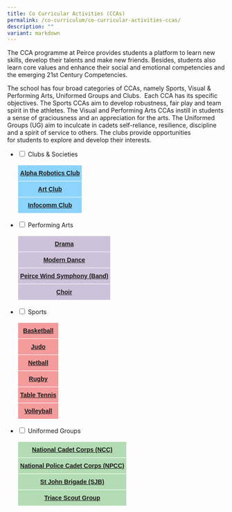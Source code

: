 ```yaml
---
title: Co Curricular Activities (CCAs)
permalink: /co-curriculum/co-curricular-activities-ccas/
description: ""
variant: markdown
---
```

The CCA programme at Peirce provides students a platform to learn new skills, develop their talents and make new friends. Besides, students also learn core values and enhance their social and emotional competencies and the emerging 21st&nbsp;Century Competencies.

The school has four broad categories of CCAs, namely Sports, Visual &amp; Performing Arts, Uniformed Groups and Clubs.&nbsp; Each CCA has its specific objectives. The Sports CCAs aim to develop robustness, fair play and team spirit in the athletes. The Visual and Performing Arts CCAs instill in students a sense of graciousness and an appreciation for the arts. The Uniformed Groups (UG) aim to inculcate in cadets self-reliance, resilience, discipline and a spirit of service to others. The clubs provide opportunities for&nbsp;students to explore and develop their interests.

<ul class="jekyllcodex_accordion">
  <li>
    <input type="checkbox" id="accordion1">
    <label for="accordion1">Clubs &amp; Societies</label>
    <div>
      <p><table style="border-collapse:collapse;border-spacing:0" class="tg"><thead><tr><th style="background-color:#8cd4fc;border-color:#ffffff;border-style:solid;border-width:1px;color:#333333;font-family:Arial, sans-serif;font-size:14px;font-weight:bold;overflow:hidden;padding:10px 5px;text-align:center;vertical-align:top;word-break:normal"><a href="/co-curriculum/co-curricular-activities-ccas/clubs-robotics-club/">Alpha Robotics Club</a></th></tr></thead><tbody><tr><td style="background-color:#8cd4fc;border-color:#ffffff;border-style:solid;border-width:1px;color:#333333;font-family:Arial, sans-serif;font-size:14px;font-weight:bold;overflow:hidden;padding:10px 5px;text-align:center;vertical-align:top;word-break:normal"><a href="/co-curriculum/co-curricular-activities-ccas/clubs-art-club/">Art Club</a></td></tr><tr><td style="background-color:#8cd4fc;border-color:#ffffff;border-style:solid;border-width:1px;color:#333333;font-family:Arial, sans-serif;font-size:14px;font-weight:bold;overflow:hidden;padding:10px 5px;text-align:center;vertical-align:top;word-break:normal"><a href="/co-curriculum/co-curricular-activities-ccas/clubs-infocomm-club/">Infocomm Club</a></td></tr></tbody></table></p>
    </div>
	</li>
	  <li>
    <input type="checkbox" id="accordion2">
    <label for="accordion2">Performing Arts</label>
    <div>
      <p><table style="border-collapse:collapse;border-spacing:0" class="tg"><thead><tr><th style="background-color:#cec2da;border-color:#ffffff;border-style:solid;border-width:1px;color:#333333;font-family:Arial, sans-serif;font-size:14px;font-weight:bold;overflow:hidden;padding:10px 5px;text-align:center;vertical-align:top;word-break:normal"><a href="/co-curriculum/co-curricular-activities-ccas/performing-arts-drama/">Drama</a></th></tr></thead><tbody><tr><td style="background-color:#cec2da;border-color:#ffffff;border-style:solid;border-width:1px;color:#002d13;font-family:Arial, sans-serif;font-size:14px;font-weight:bold;overflow:hidden;padding:10px 5px;text-align:center;vertical-align:top;word-break:normal"><a href="/co-curriculum/co-curricular-activities-ccas/performing-arts-modern-dance/">Modern Dance</a></td></tr><tr><td style="background-color:#cec2da;border-color:#ffffff;border-style:solid;border-width:1px;color:#002d13;font-family:Arial, sans-serif;font-size:14px;font-weight:bold;overflow:hidden;padding:10px 5px;text-align:center;vertical-align:top;word-break:normal"><a href="/co-curriculum/co-curricular-activities-ccas/performing-arts-peirce-wind-symphony/">Peirce Wind Symphony (Band)</a></td></tr><tr><td style="background-color:#cec2da;border-color:#ffffff;border-style:solid;border-width:1px;font-family:Arial, sans-serif;font-size:14px;font-weight:bold;overflow:hidden;padding:10px 5px;text-align:center;vertical-align:top;word-break:normal"><a href="/co-curriculum/co-curricular-activities-ccas/performing-arts-choir/">Choir</a></td></tr></tbody></table></p>
    </div>
	</li>
	<li>
	<input type="checkbox" id="accordion3">
    <label for="accordion3">Sports</label>
    <div>
      <p><table style="border-collapse:collapse;border-spacing:0" class="tg"><thead><tr><th style="background-color:#f49c9c;border-color:#ffffff;border-style:solid;border-width:1px;color:#333333;font-family:Arial, sans-serif;font-size:14px;font-weight:bold;overflow:hidden;padding:10px 5px;text-align:center;vertical-align:top;word-break:normal"><a href="/co-curriculum/co-curricular-activities-ccas/sports-basketball/">Basketball</a></th></tr></thead><tbody><tr><td style="background-color:#f49c9c;border-color:#ffffff;border-style:solid;border-width:1px;color:#002d13;font-family:Arial, sans-serif;font-size:14px;font-weight:bold;overflow:hidden;padding:10px 5px;text-align:center;vertical-align:top;word-break:normal"><a href="/co-curriculum/co-curricular-activities-ccas/sports-judo/">Judo</a></td></tr><tr><td style="background-color:#f49c9c;border-color:#ffffff;border-style:solid;border-width:1px;color:#002d13;font-family:Arial, sans-serif;font-size:14px;font-weight:bold;overflow:hidden;padding:10px 5px;text-align:center;vertical-align:top;word-break:normal"><a href="/co-curriculum/co-curricular-activities-ccas/sports-netball/">Netball</a></td></tr><tr><td style="background-color:#f49c9c;border-color:#ffffff;border-style:solid;border-width:1px;font-family:Arial, sans-serif;font-size:14px;font-weight:bold;overflow:hidden;padding:10px 5px;text-align:center;vertical-align:top;word-break:normal"><a href="/co-curriculum/co-curricular-activities-ccas/sports-rugby/">Rugby</a></td></tr><tr><td style="background-color:#f49c9c;border-color:#ffffff;border-style:solid;border-width:1px;font-family:Arial, sans-serif;font-size:14px;font-weight:bold;overflow:hidden;padding:10px 5px;text-align:center;vertical-align:top;word-break:normal"><a href="/co-curriculum/co-curricular-activities-ccas/sports-table-tennis/">Table Tennis</a></td></tr><tr><td style="background-color:#f49c9c;border-color:#ffffff;border-style:solid;border-width:1px;font-family:Arial, sans-serif;font-size:14px;font-weight:bold;overflow:hidden;padding:10px 5px;text-align:center;vertical-align:top;word-break:normal"><a href="/co-curriculum/co-curricular-activities-ccas/sports-volleyball/">Volleyball</a></td></tr></tbody></table></p>
    </div>
	</li>
	<li>
		<input type="checkbox" id="accordion4">
    <label for="accordion4">Uniformed Groups</label>
    <div>
      <p><table style="border-collapse:collapse;border-spacing:0" class="tg"><thead><tr><th style="background-color:#b4dcb4;border-color:#ffffff;border-style:solid;border-width:1px;color:#333333;font-family:Arial, sans-serif;font-size:14px;font-weight:bold;overflow:hidden;padding:10px 5px;text-align:center;vertical-align:top;word-break:normal"><a href="/co-curriculum/co-curricular-activities-ccas/uniformed-groups-national-cadet-corps-ncc/">National Cadet Corps (NCC)</a></th></tr></thead><tbody><tr><td style="background-color:#b4dcb4;border-color:#ffffff;border-style:solid;border-width:1px;color:#002d13;font-family:Arial, sans-serif;font-size:14px;font-weight:bold;overflow:hidden;padding:10px 5px;text-align:center;vertical-align:top;word-break:normal"><a href="/co-curriculum/co-curricular-activities-ccas/uniformed-groups-national-police-cadet-corps/">National Police Cadet Corps (NPCC)</a></td></tr><tr><td style="background-color:#b4dcb4;border-color:#ffffff;border-style:solid;border-width:1px;font-family:Arial, sans-serif;font-size:14px;font-weight:bold;overflow:hidden;padding:10px 5px;text-align:center;vertical-align:top;word-break:normal"><a href="/co-curriculum/co-curricular-activities-ccas/uniformed-groups-st-johns-brigade/">St John Brigade (SJB)</a></td></tr><tr><td style="background-color:#b4dcb4;border-color:#ffffff;border-style:solid;border-width:1px;font-family:Arial, sans-serif;font-size:14px;font-weight:bold;overflow:hidden;padding:10px 5px;text-align:center;vertical-align:top;word-break:normal"><a href="/co-curriculum/co-curricular-activities-ccas/uniformed-groups-scouts/">Triace Scout Group</a></td></tr></tbody></table></p>
    </div>
	</li>
	</ul>